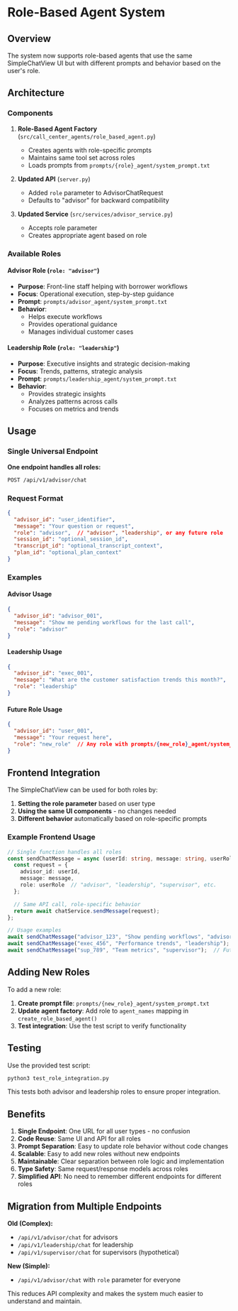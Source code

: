 # Role-Based Agent System

## Overview

The system now supports role-based agents that use the same SimpleChatView UI but with different prompts and behavior based on the user's role.

## Architecture

### Components

1. **Role-Based Agent Factory** (`src/call_center_agents/role_based_agent.py`)
   - Creates agents with role-specific prompts
   - Maintains same tool set across roles
   - Loads prompts from `prompts/{role}_agent/system_prompt.txt`

2. **Updated API** (`server.py`)
   - Added `role` parameter to AdvisorChatRequest
   - Defaults to "advisor" for backward compatibility

3. **Updated Service** (`src/services/advisor_service.py`)
   - Accepts role parameter
   - Creates appropriate agent based on role

### Available Roles

#### Advisor Role (`role: "advisor"`)
- **Purpose**: Front-line staff helping with borrower workflows
- **Focus**: Operational execution, step-by-step guidance
- **Prompt**: `prompts/advisor_agent/system_prompt.txt`
- **Behavior**:
  - Helps execute workflows
  - Provides operational guidance
  - Manages individual customer cases

#### Leadership Role (`role: "leadership"`)
- **Purpose**: Executive insights and strategic decision-making
- **Focus**: Trends, patterns, strategic analysis
- **Prompt**: `prompts/leadership_agent/system_prompt.txt`
- **Behavior**:
  - Provides strategic insights
  - Analyzes patterns across calls
  - Focuses on metrics and trends

## Usage

### Single Universal Endpoint

**One endpoint handles all roles:**

```bash
POST /api/v1/advisor/chat
```

### Request Format

```json
{
  "advisor_id": "user_identifier",
  "message": "Your question or request",
  "role": "advisor",  // "advisor", "leadership", or any future role
  "session_id": "optional_session_id",
  "transcript_id": "optional_transcript_context",
  "plan_id": "optional_plan_context"
}
```

### Examples

#### Advisor Usage
```json
{
  "advisor_id": "advisor_001",
  "message": "Show me pending workflows for the last call",
  "role": "advisor"
}
```

#### Leadership Usage
```json
{
  "advisor_id": "exec_001",
  "message": "What are the customer satisfaction trends this month?",
  "role": "leadership"
}
```

#### Future Role Usage
```json
{
  "advisor_id": "user_001",
  "message": "Your request here",
  "role": "new_role"  // Any role with prompts/{new_role}_agent/system_prompt.txt
}
```

## Frontend Integration

The SimpleChatView can be used for both roles by:

1. **Setting the role parameter** based on user type
2. **Using the same UI components** - no changes needed
3. **Different behavior** automatically based on role-specific prompts

### Example Frontend Usage

```typescript
// Single function handles all roles
const sendChatMessage = async (userId: string, message: string, userRole: string) => {
  const request = {
    advisor_id: userId,
    message: message,
    role: userRole  // "advisor", "leadership", "supervisor", etc.
  };

  // Same API call, role-specific behavior
  return await chatService.sendMessage(request);
};

// Usage examples
await sendChatMessage("advisor_123", "Show pending workflows", "advisor");
await sendChatMessage("exec_456", "Performance trends", "leadership");
await sendChatMessage("sup_789", "Team metrics", "supervisor");  // Future role
```

## Adding New Roles

To add a new role:

1. **Create prompt file**: `prompts/{new_role}_agent/system_prompt.txt`
2. **Update agent factory**: Add role to `agent_names` mapping in `create_role_based_agent()`
3. **Test integration**: Use the test script to verify functionality

## Testing

Use the provided test script:

```bash
python3 test_role_integration.py
```

This tests both advisor and leadership roles to ensure proper integration.

## Benefits

1. **Single Endpoint**: One URL for all user types - no confusion
2. **Code Reuse**: Same UI and API for all roles
3. **Prompt Separation**: Easy to update role behavior without code changes
4. **Scalable**: Easy to add new roles without new endpoints
5. **Maintainable**: Clear separation between role logic and implementation
6. **Type Safety**: Same request/response models across roles
7. **Simplified API**: No need to remember different endpoints for different roles

## Migration from Multiple Endpoints

**Old (Complex):**
- `/api/v1/advisor/chat` for advisors
- `/api/v1/leadership/chat` for leadership
- `/api/v1/supervisor/chat` for supervisors (hypothetical)

**New (Simple):**
- `/api/v1/advisor/chat` with `role` parameter for everyone

This reduces API complexity and makes the system much easier to understand and maintain.